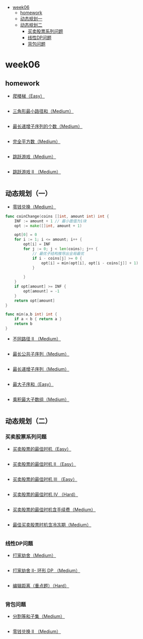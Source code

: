 - [week06](#week06)
  * [homework](#homework)
  * [动态规划一](#动态规划一)
  * [动态规划二](#动态规划二)
    + [买卖股票系列问题](#买卖股票系列问题)
    + [线性DP问题](#线性dp问题)
    + [背包问题](#背包问题)

# week06

## homework

- [爬楼梯（Easy）](https://leetcode-cn.com/problems/climbing-stairs/description/)

```go
```

- [三角形最小路径和（Medium）](https://leetcode-cn.com/problems/triangle/description/)

```go
```

- [最长递增子序列的个数（Medium）](https://leetcode-cn.com/problems/number-of-longest-increasing-subsequence/)

```go
```

- [完全平方数（Medium）](https://leetcode-cn.com/problems/perfect-squares/)

```go
```

- [跳跃游戏（Medium）](https://leetcode-cn.com/problems/jump-game/)

```go
```
- [跳跃游戏 II （Medium）](https://leetcode-cn.com/problems/jump-game-ii/)

```go
```

## 动态规划（一）

- [零钱兑换（Medium）](https://leetcode-cn.com/problems/coin-change/)

```go
func coinChange(coins []int, amount int) int {
	INF := amount + 1 // 最小面值为1块
	opt := make([]int, amount + 1)

	opt[0] = 0
	for i := 1; i <= amount; i++ {
		opt[i] = INF
		for j := 0; j < len(coins); j++ {
			// 最优子结构推导出全局最优
			if i - coins[j] >= 0 {
				opt[i] = min(opt[i], opt[i - coins[j]] + 1)
			}
			
		}
	}
	if opt[amount] >= INF {
		opt[amount] = -1
	}
	return opt[amount]
}

func min(a,b int) int {
	if a < b { return a }
	return b
}
```

- [不同路径 II （Medium）](https://leetcode-cn.com/problems/unique-paths-ii/)

```go
```

- [最长公共子序列（Medium）](https://leetcode-cn.com/problems/longest-common-subsequence/)

```go
```

- [最长递增子序列（Medium）](https://leetcode-cn.com/problems/longest-increasing-subsequence/)

```go
```

- [最大子序和（Easy）](https://leetcode-cn.com/problems/maximum-subarray/)

```go
```

- [乘积最大子数组（Medium）](https://leetcode-cn.com/problems/maximum-product-subarray/)

```go
```

## 动态规划（二）

### 买卖股票系列问题

- [买卖股票的最佳时机（Easy）](https://leetcode-cn.com/problems/best-time-to-buy-and-sell-stock/)

```go
```

- [买卖股票的最佳时机 II （Easy）](https://leetcode-cn.com/problems/best-time-to-buy-and-sell-stock-ii/)

```go
```

- [买卖股票的最佳时机 III （Easy）](https://leetcode-cn.com/problems/best-time-to-buy-and-sell-stock-iii/)

```go
```

- [买卖股票的最佳时机 IV （Hard）](https://leetcode-cn.com/problems/best-time-to-buy-and-sell-stock-iv/)

```go
```

- [买卖股票的最佳时机含手续费（Medium）](https://leetcode-cn.com/problems/best-time-to-buy-and-sell-stock-with-transaction-fee/)

```go
```

- [最佳买卖股票时机含冷冻期（Medium）](https://leetcode-cn.com/problems/best-time-to-buy-and-sell-stock-with-cooldown/)

```go
```

### 线性DP问题

- [打家劫舍（Medium）](https://leetcode-cn.com/problems/house-robber/)

```go
```

- [打家劫舍 II- 环形 DP （Medium）](https://leetcode-cn.com/problems/house-robber-ii/)

```go
```

- [编辑距离（重点题）（Hard）](https://leetcode-cn.com/problems/edit-distance/)

```go
```

### 背包问题

- [分割等和子集（Medium）](https://leetcode-cn.com/problems/partition-equal-subset-sum/)

```go
```

- [零钱兑换 II （Medium）](https://leetcode-cn.com/problems/coin-change-2/)

```go
```
